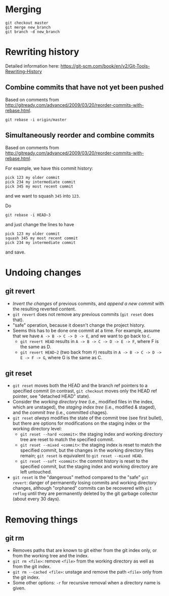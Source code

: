 # Merging

```
git checkout master
git merge new_branch
git branch -d new_branch
```

# Rewriting history

Detailed information here: <https://git-scm.com/book/en/v2/Git-Tools-Rewriting-History>

## Combine commits that have not yet been pushed

Based on comments from <http://gitready.com/advanced/2009/03/20/reorder-commits-with-rebase.html>.

```
git rebase -i origin/master
```

## Simultaneously reorder and combine commits

Based on comments from <http://gitready.com/advanced/2009/03/20/reorder-commits-with-rebase.html>.

For example, we have this commit history:

```
pick 123 my older commit
pick 234 my intermediate commit
pick 345 my most recent commit
```

and we want to squash `345` into `123`.

Do

```
git rebase -i HEAD~3
```

and just change the lines to have

```
pick 123 my older commit
squash 345 my most recent commit
pick 234 my intermediate commit
```

and save.

# Undoing changes

## git revert

* *Invert the changes* of previous commits, and *append a new commit* with the resulting reverted content.
* `git revert` does not remove any previous commits (`git reset` does that).
* "safe" operation, because it doesn't change the project history.
* Seems this has to be done one commit at a time. For example, assume that we have `A -> B -> C -> D -> E`, and we want to go back to `C`.
  - `git revert HEAD` results in `A -> B -> C -> D -> E -> F`, where F is the same as D.
  - `git revert HEAD~2` (two back from `F`) results in `A -> B -> C -> D -> E -> F -> G`, where G is the same as C.

## git reset

* `git reset` moves both the HEAD and the branch ref pointers to a specified commit (in contrast, `git checkout` moves only the HEAD ref pointer, see "detached HEAD" state).
* Consider the *working directory tree* (i.e., modified files in the index, which are unstaged), the *staging index tree* (i.e., modified & staged), and the *commit tree* (i.e., committed chages).
* `git reset` *always* modifies the state of the commit tree (see first bullet), but there are options for modifications on the staging index or the working directory level:
  - `git reset --hard <commit>`: the staging index and working directory tree are reset to match the specified commit.
  - `git reset --mixed <commit>`: the staging index is reset to match the specified commit, but the changes in the working directory files remain; `git reset` is equivalent to `git reset --mixed HEAD`.
  - `git reset --soft <commit>`: the commit history is reset to the specified commit, but the staging index and working directory are left untouched.
* `git reset` is the "dangerous" method compared to the "safe" `git revert`: danger of permanently losing commits and working directory changes, although "orphaned" commits can be recovered with `git reflog` until they are permanently deleted by the git garbage collector (about every 30 days).

# Removing things

## git rm

* Removes paths that are known to git either from the git index only, or from the working tree and the index.
* `git rm <file>`: remove `<file>` from the working directory as well as from the git index.
* `git rm --cached <file>`: unstage and remove the path `<file>` only from the git index.
* Some other options: `-r` for recursive removal when a directory name is given.

